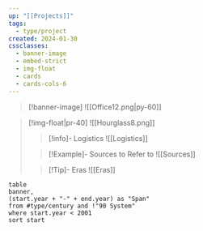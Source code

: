 ```yaml
---
up: "[[Projects]]"
tags:
  - type/project
created: 2024-01-30
cssclasses:
  - banner-image
  - embed-strict
  - img-float
  - cards
  - cards-cols-6
---
```

>[!banner-image] ![[Office12.png|py-60]]


 > [!img-float|pr-40] ![[Hourglass8.png]]
 > >[!info]- Logistics
 > >![[Logistics]]
 > 
>> [!Example]- Sources to Refer to
>> ![[Sources]] 
>
>> [!Tip]- Eras
>> ![[Eras]]

```dataview
table 
banner,
(start.year + "-" + end.year) as "Span" 
from #type/century and !"90 System"
where start.year < 2001
sort start
```

